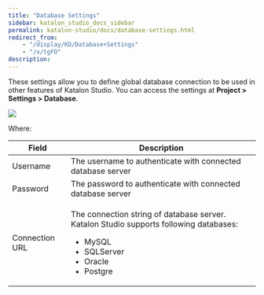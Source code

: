 ```yaml
---
title: "Database Settings" 
sidebar: katalon_studio_docs_sidebar
permalink: katalon-studio/docs/database-settings.html 
redirect_from:
    - "/display/KD/Database+Settings"
    - "/x/tgFO"
description: 
---
```

These settings allow you to define global database connection to be used in other features of Katalon Studio. You can access the settings at **Project > Settings > Database**. 

![](../../images/katalon-studio/docs/database-settings/image2017-6-29-163A343A26.png)

Where:

<table><thead><tr><th>Field</th><th>Description</th></tr></thead><tbody><tr><td>Username</td><td>The username to authenticate with connected database server</td></tr><tr><td>Password</td><td>The password to authenticate with connected database server</td></tr><tr><td>Connection URL</td><td><p>The connection string of database server. Katalon Studio supports following databases:</p><ul><li>MySQL</li><li>SQLServer</li><li>Oracle</li><li>Postgre</li></ul></td></tr></tbody></table>